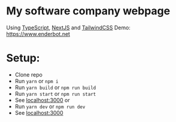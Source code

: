 # My software company webpage

Using [TypeScript](https://www.typescriptlang.org/), [NextJS](https://nextjs.org/) and [TailwindCSS](https://tailwindcss.com/)
Demo: https://www.enderbot.net

# Setup:

-   Clone repo
-   Run `yarn` or `npm i`
-   Run `yarn build` or `npm run build`
-   Run `yarn start` or `npm run start`
-   See [localhost:3000](http://localhost:3000)
or
-   Run `yarn dev` or `npm run dev`
-   See [localhost:3000](http://localhost:3000)
